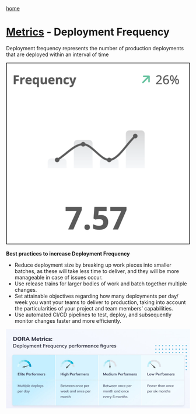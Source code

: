 [home](../README.md)
# [Metrics](README.md) - Deployment Frequency


Deployment frequency represents the number of production deployments that are deployed within an interval of time

![Deployment Frequency Chart](../../images/deployment-frequency-chart.png)

**Best practices to increase Deployment Frequency**

* Reduce deployment size by breaking up work pieces into smaller batches, as these will take less time to deliver, and they will be more manageable in case of issues occur.
* Use release trains for larger bodies of work and batch together multiple changes.
* Set attainable objectives regarding how many deployments per day/ week you want your teams to deliver to production, taking into account the particularities of your project and team members’ capabilities.
* Use automated CI/CD pipelines to test, deploy, and subsequently monitor changes faster and more efficiently.

![Deployment Frequency - DORA Metrics](../../images/deployment-frequency-dora.png)
